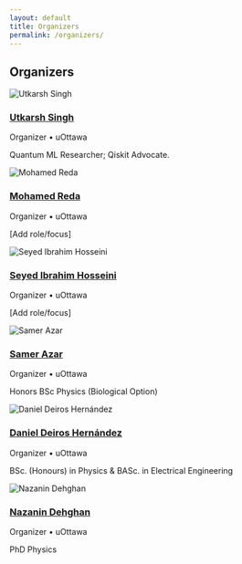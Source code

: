 ```yaml
---
layout: default
title: Organizers
permalink: /organizers/
---
```


<main class="container">
  <section id="organizers" class="card">
    <h2>Organizers</h2>
    <div class="people grid three">
      <article class="person">
        <img src="{{ '/assets/IMG_1347.png' | relative_url }}" alt="Utkarsh Singh" loading="lazy">
        <h3><a href="https://www.linkedin.com/in/utkarsh-singhh/" target="_blank" rel="noopener">Utkarsh Singh</a></h3>
        <p class="affil">Organizer • uOttawa</p>
        <p class="bio">Quantum ML Researcher; Qiskit Advocate.</p>
      </article>
      <article class="person">
        <img src="{{ '/assets/mrj_headshot.png' | relative_url }}" alt="Mohamed Reda" loading="lazy">
        <h3><a href="https://www.linkedin.com/in/reda-jahouri/" target="_blank" rel="noopener">Mohamed Reda</a></h3>
        <p class="affil">Organizer • uOttawa</p>
        <p class="bio">[Add role/focus]</p>
      </article>
      <article class="person">
        <img src="{{ '/assets/sayed.jpg' | relative_url }}" alt="Seyed Ibrahim Hosseini" loading="lazy">
        <h3><a href="https://www.linkedin.com/in/seyed-ibrahim-hosseini/" target="_blank" rel="noopener">Seyed Ibrahim Hosseini</a></h3>
        <p class="affil">Organizer • uOttawa</p>
        <p class="bio">[Add role/focus]</p>
      </article>
      <article class="person">
        <img src="{{ '/assets/sa.jpeg' | relative_url }}" alt="Samer Azar" loading="lazy">
        <h3><a href="https://www.linkedin.com/in/samer-azar-7b7a241b6?originalSubdomain=ca" target="_blank" rel="noopener">Samer Azar</a></h3>
        <p class="affil">Organizer • uOttawa</p>
        <p class="bio">Honors BSc Physics (Biological Option)</p>
      </article>
      <article class="person">
        <img src="{{ '/assets/1705670963857.jpeg' | relative_url }}" alt="Daniel Deiros Hernández" loading="lazy">
        <h3><a href="https://www.linkedin.com/in/daniel-deiros-hernandez/" target="_blank" rel="noopener">Daniel Deiros Hernández</a></h3>
        <p class="affil">Organizer • uOttawa</p>
        <p class="bio">BSc. (Honours) in Physics & BASc. in Electrical Engineering</p>
      </article>
      <article class="person">
        <img src="{{ '/assets/nz.jpg' | relative_url }}" alt="Nazanin Dehghan" loading="lazy">
        <h3><a href="https://www.linkedin.com/in/nazanin-dehghan-3916771b3/" target="_blank" rel="noopener">Nazanin Dehghan</a></h3>
        <p class="affil">Organizer • uOttawa</p>
        <p class="bio">PhD Physics</p>
      </article>
    </div>
  </section>
</main>
